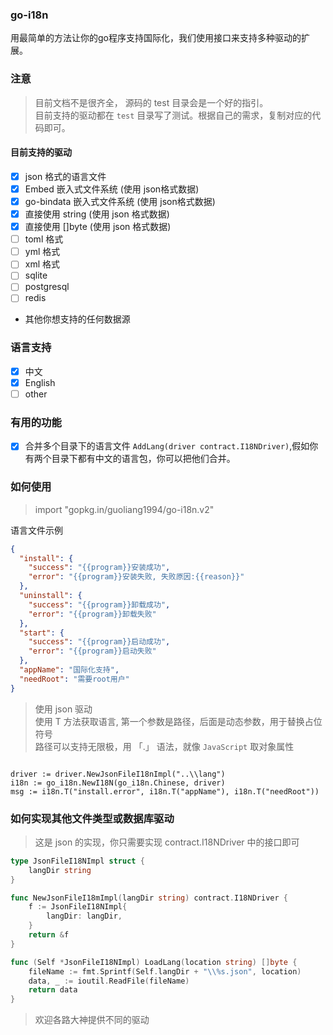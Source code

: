 ### go-i18n
用最简单的方法让你的go程序支持国际化，我们使用接口来支持多种驱动的扩展。
### 注意
> 目前文档不是很齐全， 源码的 test 目录会是一个好的指引。  
> 目前支持的驱动都在 `test` 目录写了测试。根据自己的需求，复制对应的代码即可。

#### 目前支持的驱动
+ [x]  json 格式的语言文件
+ [x]  Embed 嵌入式文件系统 (使用 json格式数据)
+ [x]  go-bindata 嵌入式文件系统 (使用 json格式数据)
+ [x]  直接使用 string (使用 json 格式数据)
+ [x]  直接使用 []byte (使用 json 格式数据)
+ [ ] toml 格式
+ [ ] yml 格式
+ [ ] xml 格式
+ [ ] sqlite
+ [ ] postgresql
+ [ ] redis
+ 其他你想支持的任何数据源

### 语言支持
+ [x] 中文
+ [x] English
+ [ ] other

### 有用的功能
+ [x] 合并多个目录下的语言文件 `AddLang(driver contract.I18NDriver)`,假如你有两个目录下都有中文的语言包，你可以把他们合并。

### 如何使用
> import "gopkg.in/guoliang1994/go-i18n.v2"

语言文件示例
```json
{
  "install": {
    "success": "{{program}}安装成功",
    "error": "{{program}}安装失败, 失败原因:{{reason}}"
  },
  "uninstall": {
    "success": "{{program}}卸载成功",
    "error": "{{program}}卸载失败"
  },
  "start": {
    "success": "{{program}}启动成功",
    "error": "{{program}}启动失败"
  },
  "appName": "国际化支持",
  "needRoot": "需要root用户"
}
```

> 使用 json 驱动  
> 使用 T 方法获取语言, 第一个参数是路径，后面是动态参数，用于替换占位符号  
> 路径可以支持无限极，用 「.」 语法，就像 `JavaScript` 取对象属性
```golang

driver := driver.NewJsonFileI18nImpl("..\\lang")
i18n := go_i18n.NewI18N(go_i18n.Chinese, driver)
msg := i18n.T("install.error", i18n.T("appName"), i18n.T("needRoot"))

```

### 如何实现其他文件类型或数据库驱动
> 这是 json 的实现，你只需要实现 contract.I18NDriver 中的接口即可
```go
type JsonFileI18NImpl struct {
	langDir string
}

func NewJsonFileI18mImpl(langDir string) contract.I18NDriver {
	f := JsonFileI18NImpl{
		langDir: langDir,
	}
	return &f
}

func (Self *JsonFileI18NImpl) LoadLang(location string) []byte {
	fileName := fmt.Sprintf(Self.langDir + "\\%s.json", location)
	data, _ := ioutil.ReadFile(fileName)
	return data
}

```
> 欢迎各路大神提供不同的驱动
